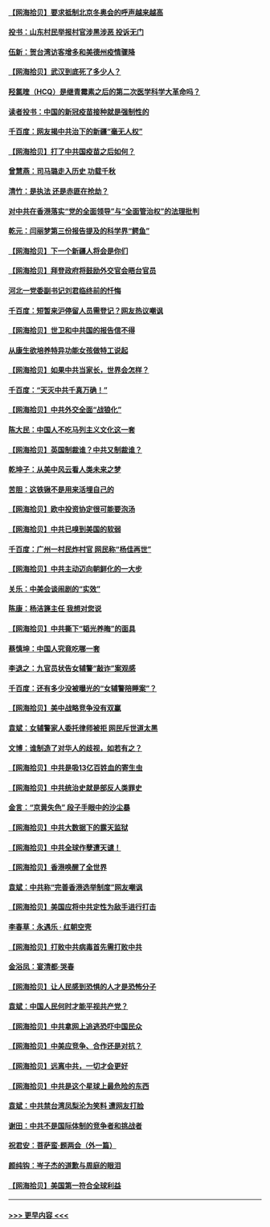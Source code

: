 #### [【网海拾贝】要求抵制北京冬奥会的呼声越来越高](../pages/nsc993/n12868962.md?t=04101401) 
#### [投书：山东村民举报村官涉黑涉恶 投诉无门](../pages/nsc993/n12869726.md?t=04101401) 
#### [伍新：贺台湾访客增多和美德州疫情骤降](../pages/nsc993/n12865651.md?t=04101401) 
#### [【网海拾贝】武汉到底死了多少人？](../pages/nsc993/n12863707.md?t=04101401) 
#### [羟氯喹（HCQ）是继青霉素之后的第二次医学科学大革命吗？](../pages/nsc993/n12638564.md?t=04101401) 
#### [读者投书：中国的新冠疫苗接种就是强制性的](../pages/nsc993/n12859932.md?t=04101401) 
#### [千百度：网友揭中共治下的新疆“毫无人权”](../pages/nsc993/n12858385.md?t=04101401) 
#### [【网海拾贝】打了中共国疫苗之后如何？](../pages/nsc993/n12857866.md?t=04101401) 
#### [曾慧燕：司马璐走入历史 功载千秋](../pages/nsc993/n12856996.md?t=04101401) 
#### [清竹：是执法 还是赤匪在抢劫？](../pages/nsc993/n12856952.md?t=04101401) 
#### [对中共在香港落实“党的全面领导”与“全面管治权”的法理批判](../pages/nsc993/n12856929.md?t=04101401) 
#### [乾元：闫丽梦第三份报告提及的科学界“鳄鱼”](../pages/nsc993/n12855985.md?t=04101401) 
#### [【网海拾贝】下一个新疆人将会是你们](../pages/nsc993/n12855864.md?t=04101401) 
#### [【网海拾贝】拜登政府将鼓励外交官会晤台官员](../pages/nsc993/n12853615.md?t=04101401) 
#### [河北一党委副书记刘君临终前的忏悔](../pages/nsc993/n12849420.md?t=04101401) 
#### [千百度：短暂来沪停留人员需登记？网友热议嘲讽](../pages/nsc993/n12853497.md?t=04101401) 
#### [【网海拾贝】世卫和中共国的报告信不得](../pages/nsc993/n12850902.md?t=04101401) 
#### [从康生欲培养特异功能女孩做特工说起](../pages/nsc993/n12849289.md?t=04101401) 
#### [【网海拾贝】如果中共当家长，世界会怎样？](../pages/nsc993/n12848436.md?t=04101401) 
#### [千百度：“天灭中共千真万确！”](../pages/nsc993/n12845659.md?t=04101401) 
#### [【网海拾贝】中共外交全面“战狼化”](../pages/nsc993/n12845607.md?t=04101401) 
#### [陈大民：中国人不吃马列主义文化这一套](../pages/nsc993/n12842496.md?t=04101401) 
#### [【网海拾贝】英国制裁谁？中共又制裁谁？](../pages/nsc993/n12840909.md?t=04101401) 
#### [乾坤子：从美中风云看人类未来之梦](../pages/nsc993/n12840590.md?t=04101401) 
#### [苦胆：这铁锹不是用来活埋自己的](../pages/nsc993/n12839512.md?t=04101401) 
#### [【网海拾贝】欧中投资协定很可能要泡汤](../pages/nsc993/n12835122.md?t=04101401) 
#### [【网海拾贝】中共已嗅到美国的软弱](../pages/nsc993/n12832411.md?t=04101401) 
#### [千百度：广州一村民炸村官 网民称“杨佳再世”](../pages/nsc993/n12832380.md?t=04101401) 
#### [【网海拾贝】中共主动迈向朝鲜化的一大步](../pages/nsc993/n12829887.md?t=04101401) 
#### [关乐：中美会谈闹剧的“实效”](../pages/nsc993/n12826698.md?t=04101401) 
#### [陈康：杨洁篪主任  我想对您说](../pages/nsc993/n12826609.md?t=04101401) 
#### [【网海拾贝】中共撕下“韬光养晦”的面具](../pages/nsc993/n12826459.md?t=04101401) 
#### [蔡慎坤：中国人究竟吃哪一套](../pages/nsc993/n12826010.md?t=04101401) 
#### [李退之：九官员状告女辅警“敲诈”案观感](../pages/nsc993/n12823984.md?t=04101401) 
#### [千百度：还有多少没被曝光的“女辅警陪睡案”？](../pages/nsc993/n12822136.md?t=04101401) 
#### [【网海拾贝】美中战略竞争没有双赢](../pages/nsc993/n12822105.md?t=04101401) 
#### [袁斌：女辅警家人委托律师被拒 网民斥世道太黑](../pages/nsc993/n12822004.md?t=04101401) 
#### [文博：谁制造了对华人的歧视，如若有之？](../pages/nsc993/n12821635.md?t=04101401) 
#### [【网海拾贝】中共是吸13亿百姓血的寄生虫](../pages/nsc993/n12819191.md?t=04101401) 
#### [【网海拾贝】中共统治史就是部反人类罪史](../pages/nsc993/n12816738.md?t=04101401) 
#### [金言：“京黄失色” 段子手眼中的沙尘暴](../pages/nsc993/n12815700.md?t=04101401) 
#### [【网海拾贝】中共大数据下的露天监狱](../pages/nsc993/n12811075.md?t=04101401) 
#### [【网海拾贝】中共全球作孽遭天谴！](../pages/nsc993/n12810258.md?t=04101401) 
#### [【网海拾贝】香港唤醒了全世界](../pages/nsc993/n12809100.md?t=04101401) 
#### [袁斌：中共称“完善香港选举制度”网友嘲讽](../pages/nsc993/n12808994.md?t=04101401) 
#### [【网海拾贝】美国应将中共定性为敌手进行打击](../pages/nsc993/n12806870.md?t=04101401) 
#### [李春草：永遇乐 · 红朝空壳](../pages/nsc993/n12805365.md?t=04101401) 
#### [【网海拾贝】打败中共病毒首先需打败中共](../pages/nsc993/n12803930.md?t=04101401) 
#### [金浴凤：宴清都‧哭春](../pages/nsc993/n12801601.md?t=04101401) 
#### [【网海拾贝】让人民感到恐惧的人才是恐怖分子](../pages/nsc993/n12799347.md?t=04101401) 
#### [袁斌：中国人民何时才能平视共产党？](../pages/nsc993/n12799306.md?t=04101401) 
#### [【网海拾贝】中共拿网上追逃恐吓中国民众](../pages/nsc993/n12796905.md?t=04101401) 
#### [【网海拾贝】中美应竞争、合作还是对抗？](../pages/nsc993/n12794675.md?t=04101401) 
#### [【网海拾贝】远离中共，一切才会更好](../pages/nsc993/n12793572.md?t=04101401) 
#### [【网海拾贝】中共是这个星球上最危险的东西](../pages/nsc993/n12791400.md?t=04101401) 
#### [袁斌：中共禁台湾凤梨沦为笑料 遭网友打脸](../pages/nsc993/n12791335.md?t=04101401) 
#### [谢田：中共不是国际体制的竞争者和挑战者](../pages/nsc993/n12791212.md?t=04101401) 
#### [祝君安：菩萨蛮·题两会（外一篇）](../pages/nsc993/n12786801.md?t=04101401) 
#### [颜纯钩：岑子杰的道歉与周庭的眼泪](../pages/nsc993/n12786775.md?t=04101401) 
#### [【网海拾贝】美国第一符合全球利益](../pages/nsc993/n12786666.md?t=04101401) 

----
#### [ >>> 更早内容 <<< ](../indexes/nsc993-earlier.md)

